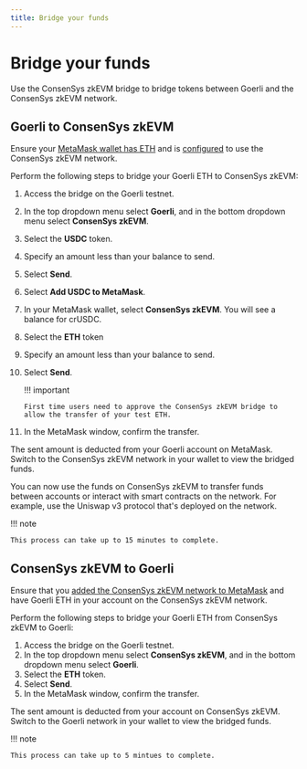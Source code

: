 ```yaml
---
title: Bridge your funds
---
```


# Bridge your funds

Use the ConsenSys zkEVM bridge to bridge tokens between Goerli and the ConsenSys zkEVM network.

## Goerli to ConsenSys zkEVM

Ensure your [MetaMask wallet has ETH](fund.md) and is [configured](configure-metamask.md) to
use the ConsenSys zkEVM network.

Perform the following steps to bridge your Goerli ETH to ConsenSys zkEVM:

1. Access the bridge on the Goerli testnet.
2. In the top dropdown menu select **Goerli**, and in the bottom dropdown menu select **ConsenSys zkEVM**.
3. Select the **USDC** token.
4. Specify an amount less than your balance to send.
5. Select **Send**.
6. Select **Add USDC to MetaMask**.
7. In your MetaMask wallet, select **ConsenSys zkEVM**. You will see a balance for crUSDC.
8. Select the **ETH** token
9. Specify an amount less than your balance to send.
10. Select **Send**.

    !!! important

        First time users need to approve the ConsenSys zkEVM bridge to allow the transfer of your test ETH.

11. In the MetaMask window, confirm the transfer.

The sent amount is deducted from your Goerli account on MetaMask. Switch to the ConsenSys zkEVM
network in your wallet to view the bridged funds.

You can now use the funds on ConsenSys zkEVM to transfer funds between accounts or interact with
smart contracts on the network. For example, use the Uniswap v3 protocol that's deployed on the
network.

!!! note

    This process can take up to 15 minutes to complete.

## ConsenSys zkEVM to Goerli

Ensure that you [added the ConsenSys zkEVM network to MetaMask](configure-metamask.md) and have
Goerli ETH in your account on the ConsenSys zkEVM network.

Perform the following steps to bridge your Goerli ETH from ConsenSys zkEVM to Goerli:

1. Access the bridge on the Goerli testnet.
1. In the top dropdown menu select **ConsenSys zkEVM**, and in the bottom dropdown menu select **Goerli**.
1. Select the **ETH** token.
1. Select **Send**.
1. In the MetaMask window, confirm the transfer.

The sent amount is deducted from your account on ConsenSys zkEVM. Switch to the Goerli network in
your wallet to view the bridged funds.

!!! note

    This process can take up to 5 mintues to complete.
